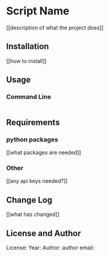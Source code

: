 # Script Name

[[description of what the project does]]

## Installation

[[how to install]]

## Usage

### Command Line

```python

```

## Requirements

### python packages

[[what packages are needed]]

### Other

[[any api keys needed?]]

## Change Log

[[what has changed]]

## License and Author

License:
Year:
Author:
author email:
